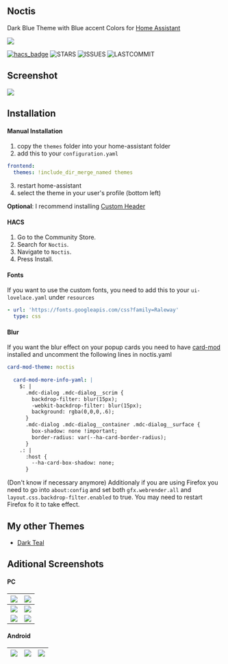 ## Noctis

Dark Blue Theme with Blue accent Colors for [Home Assistant](https://www.home-assistant.io) 

[![](https://img.shields.io/badge/My-Configuration-blue?style=for-the-badge)](https://github.com/aFFekopp/homeassistant)

[![hacs_badge](https://img.shields.io/badge/HACS-Default-orange.svg?style=flat-square)](https://github.com/hacs/integration) ![STARS](https://img.shields.io/github/stars/aFFekopp/noctis?color=yellow&style=flat-square) ![ISSUES](https://img.shields.io/github/issues-raw/aFFekopp/noctis?style=flat-square) ![LASTCOMMIT](https://img.shields.io/github/last-commit/aFFekopp/noctis?style=flat-square)

## Screenshot
![](https://raw.githubusercontent.com/aFFekopp/noctis/master/docs/screenshots/pc/1.jpg)

## Installation

#### Manual Installation
1. copy the `themes` folder into your home-assistant folder
2. add this to your `configuration.yaml`

```yaml
frontend:
  themes: !include_dir_merge_named themes
```

3. restart home-assistant
4. select the theme in your user's profile (bottom left)

**Optional**: I recommend installing [Custom Header](https://github.com/maykar/custom-header)

#### HACS

1. Go to the Community Store.
2. Search for `Noctis`.
3. Navigate to `Noctis`.
4. Press Install.

#### Fonts

If you want to use the custom fonts, you need to add this to your `ui-lovelace.yaml` under `resources`

```yaml
- url: 'https://fonts.googleapis.com/css?family=Raleway'
  type: css
```

#### Blur

If you want the blur effect on your popup cards you need to have [card-mod](https://github.com/thomasloven/lovelace-card-mod) installed and uncomment the following lines in noctis.yaml

```yaml
card-mod-theme: noctis
  
  card-mod-more-info-yaml: |
    $: |
      .mdc-dialog .mdc-dialog__scrim {
        backdrop-filter: blur(15px);
        -webkit-backdrop-filter: blur(15px);
        background: rgba(0,0,0,.6);
      } 
      .mdc-dialog .mdc-dialog__container .mdc-dialog__surface {
        box-shadow: none !important;
        border-radius: var(--ha-card-border-radius);
      }
    .: |
      :host {
        --ha-card-box-shadow: none;
      }
```

(Don't know if necessary anymore) Additionaly if you are using Firefox you need to go into `about:config` and set both `gfx.webrender.all`
and `layout.css.backdrop-filter.enabled` to true. You may need to restart Firefox fo it to take effect.

## My other Themes
- [Dark Teal](https://github.com/aFFekopp/dark_teal)

## Aditional Screenshots

#### PC

![](https://raw.githubusercontent.com/aFFekopp/noctis/master/docs/screenshots/pc/1-1.jpg) | ![](https://raw.githubusercontent.com/aFFekopp/noctis/master/docs/screenshots/pc/2.jpg)
:-------------------------:|:-------------------------:
![](https://raw.githubusercontent.com/aFFekopp/noctis/master/docs/screenshots/pc/3.jpg) | ![](https://raw.githubusercontent.com/aFFekopp/noctis/master/docs/screenshots/pc/4.jpg)
![](https://raw.githubusercontent.com/aFFekopp/noctis/master/docs/screenshots/pc/5.jpg) | ![](https://raw.githubusercontent.com/aFFekopp/noctis/master/docs/screenshots/pc/6.jpg)

#### Android

![](https://raw.githubusercontent.com/aFFekopp/noctis/master/docs/screenshots/android/1.jpg) | ![](https://raw.githubusercontent.com/aFFekopp/noctis/master/docs/screenshots/android/2.jpg) | ![](https://raw.githubusercontent.com/aFFekopp/noctis/master/docs/screenshots/android/3.jpg)
:-------------------------:|:-------------------------:|:-------------------------:
